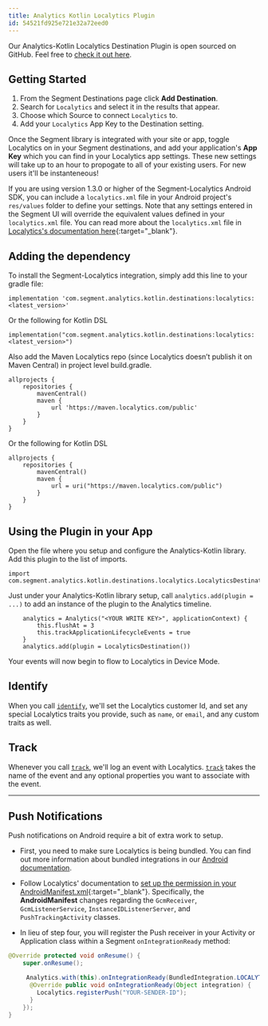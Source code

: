 ```yaml
---
title: Analytics Kotlin Localytics Plugin
id: 54521fd925e721e32a72eed0
---
```

Our Analytics-Kotlin Localytics Destination Plugin is open sourced on GitHub. Feel free to
[check it out here](https://github.com/segment-integrations/analytics-kotlin-localytics).

## Getting Started

1.  From the Segment Destinations page click **Add Destination**.
2.  Search for `Localytics` and select it in the results that appear.
3.  Choose which Source to connect `Localytics` to.
4.  Add your `Localytics` App Key to the Destination setting.


Once the Segment library is integrated with your site or app, toggle Localytics
on in your Segment destinations, and add your application's **App Key** which
you can find in your Localytics app settings. These new settings will take up to
an hour to propogate to all of your existing users. For new users it'll be
instanteneous!

If you are using version 1.3.0 or higher of the Segment-Localytics Android SDK,
you can include a `localytics.xml` file in your Android project's `res/values`
folder to define your settings. Note that any settings entered in the Segment UI
will override the equivalent values defined in your `localytics.xml` file. You
can read more about the `localytics.xml` file in [Localytics's documentation
here](https://docs.localytics.com/dev/android.html#include-localytics-xml-file){:target="_blank"}.


## Adding the dependency
To install the Segment-Localytics integration, simply add this line to your gradle file:

```
implementation 'com.segment.analytics.kotlin.destinations:localytics:<latest_version>'
```


Or the following for Kotlin DSL

```
implementation("com.segment.analytics.kotlin.destinations:localytics:<latest_version>")
```

Also add the Maven Localytics repo (since Localytics doesn’t publish it on Maven Central) in project level build.gradle.
```
allprojects {
    repositories {
        mavenCentral()
        maven {
            url 'https://maven.localytics.com/public'
        }
    }
}
```
Or the following for Kotlin DSL
```
allprojects {
    repositories {
        mavenCentral()
        maven {
            url = uri("https://maven.localytics.com/public")
        }
    }
}
```

## Using the Plugin in your App

Open the file where you setup and configure the Analytics-Kotlin library.  Add this plugin to the list of imports.

```
import com.segment.analytics.kotlin.destinations.localytics.LocalyticsDestination
```

Just under your Analytics-Kotlin library setup, call `analytics.add(plugin = ...)` to add an instance of the plugin to the Analytics timeline.

```
    analytics = Analytics("<YOUR WRITE KEY>", applicationContext) {
        this.flushAt = 3
        this.trackApplicationLifecycleEvents = true
    }
    analytics.add(plugin = LocalyticsDestination())
```

Your events will now begin to flow to Localytics in Device Mode.


## Identify

When you call [`identify`](/docs/connections/spec/identify/), we'll set the Localytics
customer Id, and set any special Localytics traits you provide, such as `name`,
or `email`, and any custom traits as well.

## Track

Whenever you call [`track`](/docs/connections/spec/track/), we'll log an event with
Localytics. [`track`](/docs/connections/spec/track/) takes the name of the event and any
optional properties you want to associate with the event.

- - -

## Push Notifications

Push notifications on Android require a bit of extra work to setup.

* First, you need to make sure Localytics is being bundled. You can find out
  more information about bundled integrations in our [Android documentation](/docs/connections/sources/catalog/libraries/mobile/android/#about-mobile-connection-modes).

* Follow Localytics' documentation to [set up the permission in your
  AndroidManifest.xml](http://docs.localytics.com/dev/android.html#modify-androidmanifest-push-android){:target="_blank"}.
  Specifically, the **AndroidManifest** changes regarding the `GcmReceiver`,
  `GcmListenerService`, `InstanceIDListenerServer`, and `PushTrackingActivity`
  classes.

* In lieu of step four, you will register the Push receiver in your Activity or
  Application class within a Segment `onIntegrationReady` method:

```java
@Override protected void onResume() {
    super.onResume();

     Analytics.with(this).onIntegrationReady(BundledIntegration.LOCALYTICS, new Callback() {
      @Override public void onIntegrationReady(Object integration) {
        Localytics.registerPush("YOUR-SENDER-ID");
      }
    });
}
```
